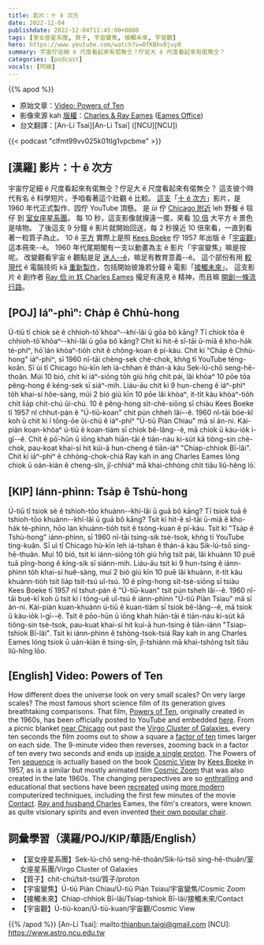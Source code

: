 ```yaml
---
title: 影片：十 ê 次方
date: 2022-12-04
publishdate: 2022-12-04T11:45:00+0800
tags: [室女座星系團, 質子, 宇宙變焦, 接觸未來, 宇宙觀]
hero: https://www.youtube.com/watch?v=0fKBhvDjuy0
summary: 宇宙佇足細 ê 尺度看起來有偌無仝？佇足大 ê 尺度看起來有偌無仝？
categories: [podcast]
vocals: [阿綠]
---
```


{{% apod %}}

- 原始文章：[Video: Powers of Ten](https://apod.nasa.gov/apod/ap221204.html)
- 影像來源 kah [版權][copyright]：[Charles & Ray Eames](https://en.wikipedia.org/wiki/Charles_and_Ray_Eames) ([Eames Office](https://www.eamesoffice.com/))
- 台文翻譯：[An-Li Tsai][An-Li Tsai] ([NCU][NCU])

{{< podcast "clfmt99vv025k01tlg1vpcbme" >}}

## [漢羅] 影片：十 ê 次方
宇宙佇足細 ê 尺度看起來有偌無仝？佇足大 ê 尺度看起來有偌無仝？
這支彼个時代有名 ê 科學短片，予咱看著這个壯觀 ê 比較。
[這支][here]「[十 ê 次方][Powers of Ten]」影片，是 1960 年代正式製作、囥佇 YouTube 頂懸。
是 ùi 佇 [Chicago 附近][near Chicago] leh 野餐 ê 毯仔 到 [室女座星系團][Virgo Cluster of Galaxies t]。
每 10 秒，這支影像就搝遠一擺，來看 [10 倍][factor of ten] 大平方 ê 景色是啥物。
了後這支 9 分鐘 ê 影片就開始回送，每 2 秒搝近 10 倍來看，一直到看著一粒質子為止。
10 ê [平方][sequence] 實際上是照 [Kees Boeke] 佇 1957 年出版 ê「[宇宙觀][Cosmic View]」這本冊來--ê。
1960 年代尾期閣有一支以動畫為主 ê 影片「宇宙變焦」嘛是按呢。
改變觀看宇宙 ê 觀點是足 [迷人--ê][enthralling]，嘛足有教育意義--ê。
這个部份有用 [較現代][more modern] ê 電腦技術 kā [重新製作][recreated]，包括開始彼幾若分鐘 ê 電影「[接觸未來][Contact]」。
這支影片 ê 創作者 [Ray 佮 in 尪 Charles Eames][Ray and husband Charles] 攏足有遠見 ê 精神，而且嘛 [開創一條流行路][their own popular chair]。


## [POJ] Iáⁿ-phìⁿ: Cha̍p ê Chhù-hong
Ú-tiū tī chiok sè ê chhioh-tō͘ khòaⁿ--khí-lâi ū gōa bô kāng? Tī chiok tōa ê chhioh-tō͘ khòaⁿ--khí-lâi ū gōa bô kāng?
Chit ki hit-ê sî-tāi ū-miâ ê kho-ha̍k té-phìⁿ, hō͘ lán khòaⁿ-tio̍h chit ê chòng-koan ê pí-kàu.
Chit ki "Cha̍p ê Chhù-hong" iáⁿ-phìⁿ, sī 1960 nî-tāi chèng-sek chè-chok, khǹg tī YouTube téng-koân.
Sī ùi tī Chicago hù-kīn leh iá-chhan ê thán-á kàu Sek-lú-chō seng-hē-thoân.
Múi 10 bió, chit ki iáⁿ-siōng to̍h giú hn̄g chi̍t pái, lâi khòaⁿ 10 pōe tōa pêng-hong ê kéng-sek sī siáⁿ-mih.
Liáu-āu chit ki 9 hun-cheng ê iáⁿ-phìⁿ to̍h khai-sí hôe-sàng, múi 2 bió giú kīn 10 pōe lâi khòaⁿ, it-ti̍t kàu khòaⁿ-tio̍h chi̍t lia̍p chit-chú ûi-chú.
10 ê pêng-hong si̍t-chè-siōng sī chiàu Kees Boeke tī 1957 nî chhut-pán ê "Ú-tiū-koan" chit pún chheh lâi--ê.
1960 nî-tāi bóe-kî koh ū chit ki í tōng-ōe ûi-chú ê iáⁿ-phìⁿ "Ú-tiū Piàn Chiau" mā sī án-ni.
Kái-piàn koan-khòaⁿ ú-tiū ê koan-tiám sī chiok bê-lâng--ê, mā chiok ū kàu-io̍k ì-gī--ê.
Chit ê pō͘-hūn ū iōng khah hiān-tāi ê tiān-náu ki-su̍t kā tiông-sin chè-chok, pau-koat khai-sí hit kúi-ā hun-cheng ê tiān-iáⁿ "Chiap-chhiok Bī-lâi".
Chit ki iáⁿ-phìⁿ ê chhòng-chok-chiá Ray kah in ang Charles Eames lóng chiok ū oán-kiàn ê cheng-sîn, jî-chhiáⁿ mā khai-chhòng chi̍t tiâu liû-hêng lō͘.

## [KIP]  Iánn-phìnn: Tsa̍p ê Tshù-hong
Ú-tiū tī tsiok sè ê tshioh-tōo khuànn--khí-lâi ū guā bô kāng? Tī tsiok tuā ê tshioh-tōo khuànn--khí-lâi ū guā bô kāng?
Tsit ki hit-ê sî-tāi ū-miâ ê kho-ha̍k té-phìnn, hōo lán khuànn-tio̍h tsit ê tsòng-kuan ê pí-kàu.
Tsit ki "Tsa̍p ê Tshù-hong" iánn-phìnn, sī 1960 nî-tāi tsìng-sik tsè-tsok, khǹg tī YouTube tíng-kuân.
Sī uì tī Chicago hù-kīn leh iá-tshan ê thán-á kàu Sik-lú-tsō sing-hē-thuân.
Muí 10 bió, tsit ki iánn-siōng to̍h giú hn̄g tsi̍t pái, lâi khuànn 10 puē tuā pîng-hong ê kíng-sik sī siánn-mih.
Liáu-āu tsit ki 9 hun-tsing ê iánn-phìnn to̍h khai-sí huê-sàng, muí 2 bió giú kīn 10 puē lâi khuànn, it-ti̍t kàu khuànn-tio̍h tsi̍t lia̍p tsit-tsú uî-tsú.
10 ê pîng-hong si̍t-tsè-siōng sī tsiàu Kees Boeke tī 1957 nî tshut-pán ê "Ú-tiū-kuan" tsit pún tsheh lâi--ê.
1960 nî-tāi bué-kî koh ū tsit ki í tōng-uē uî-tsú ê iánn-phìnn "Ú-tiū Piàn Tsiau" mā sī án-ni.
Kái-piàn kuan-khuànn ú-tiū ê kuan-tiám sī tsiok bê-lâng--ê, mā tsiok ū kàu-io̍k ì-gī--ê.
Tsit ê pōo-hūn ū iōng khah hiān-tāi ê tiān-náu ki-su̍t kā tiông-sin tsè-tsok, pau-kuat khai-sí hit kuí-ā hun-tsing ê tiān-iánn "Tsiap-tshiok Bī-lâi".
Tsit ki iánn-phìnn ê tshòng-tsok-tsiá Ray kah in ang Charles Eames lóng tsiok ū uán-kiàn ê tsing-sîn, jî-tshiánn mā khai-tshòng tsi̍t tiâu liû-hîng lōo.

## [English] Video: Powers of Ten
How different does the universe look on very small scales?
On very large scales?
The most famous short science film of its generation gives breathtaking comparisons.
That film, [Powers of Ten][Powers of Ten], originally created in the 1960s, has been officially posted to YouTube and embedded [here][here].
From a picnic blanket [near Chicago][near Chicago] out past the [Virgo Cluster of Galaxies][Virgo Cluster of Galaxies e], every ten seconds the film zooms out to show a square a [factor of ten][factor of ten] times larger on each side.
The 9-minute video then reverses, zooming back in a factor of ten every two seconds and ends up [inside a single proton][inside a single proton].
The Powers of Ten [sequence][sequence] is actually based on the book [Cosmic View][Cosmic View] by [Kees Boeke][Kees Boeke] in 1957, as is a similar but mostly animated film [Cosmic Zoom][Cosmic Zoom] that was also created in the late 1960s.
The changing perspectives are so [enthralling][enthralling] and educational that sections have been [recreated][recreated] using [more modern][more modern] computerized techniques, including the first few minutes of the movie [Contact][Contact].
[Ray and husband Charles][Ray and husband Charles] Eames, the film's creators, were known as quite visionary spirits and even invented [their own popular chair][their own popular chair].
   
## 詞彙學習（漢羅/POJ/KIP/華語/English）
- 【室女座星系團】Sek-lú-chō seng-hē-thoân/Sik-lú-tsō sing-hē-thuân/室女座星系團/Virgo Cluster of Galaxies
- 【質子】chit-chú/tsit-tsú/質子/proton
- 【宇宙變焦】Ú-tiū Piàn Chiau/Ú-tiū Piàn Tsiau/宇宙變焦/Cosmic Zoom
- 【接觸未來】Chiap-chhiok Bī-lâi/Tsiap-tshiok Bī-lâi/接觸未來/Contact
- 【宇宙觀】Ú-tiū-koan/Ú-tiū-kuan/宇宙觀/Cosmic View




{{% /apod %}}
[An-Li Tsai]: mailto:thianbun.taigi@gmail.com
[NCU]: https://www.astro.ncu.edu.tw

[copyright]: https://apod.nasa.gov/apod/fap/lib/about_apod.html#srapply
[License]: https://creativecommons.org/licenses/by/2.0/

[Powers of Ten]:https://en.wikipedia.org/wiki/Powers_of_Ten_(film)
[here]:http://www.youtube.com/watch?v=0fKBhvDjuy0
[near Chicago]:https://apod.nasa.gov/apod/ap050724.html
[Virgo Cluster of Galaxies e]:https://apod.nasa.gov/apod/ap220615.html
[Virgo Cluster of Galaxies t]:https://apod.tw/daily/20220615/
[factor of ten]:https://www.quora.com/What-does-it-mean-to-increase-something-by-a-factor-of-10-and-reduce-something-by-a-factor-of-10
[inside a single proton]:https://www.quantamagazine.org/inside-the-proton-the-most-complicated-thing-imaginable-20221019/
[sequence]:https://www.eamesoffice.com/the-work/powers-of-ten-a-rough-sketch/
[Cosmic View]:https://en.wikipedia.org/wiki/Cosmic_View
[Kees Boeke]:https://en.wikipedia.org/wiki/Kees_Boeke
[Cosmic Zoom]:https://en.wikipedia.org/wiki/Cosmic_Zoom
[enthralling]:https://www.catit.com/wp-content/uploads/2021/04/All-you-need-to-become-your-cats-hero-5.jpg
[recreated]:http://micro.magnet.fsu.edu/primer/java/scienceopticsu/powersof10/
[more modern]:https://htwins.net/scale2/
[Contact]:http://www.youtube.com/watch?v=kNAUR7NQCLA
[Ray and husband Charles]:http://en.wikipedia.org/wiki/Charles_and_Ray_Eames
[their own popular chair]:https://en.wikipedia.org/wiki/Eames_Lounge_Chair_Wood

